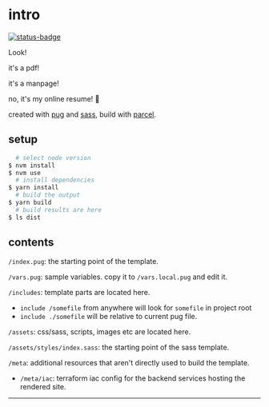 # intro
[![status-badge](https://build.bdeshi.space/api/badges/bdeshi/resume-manpage/status.svg)](https://build.bdeshi.space/bdeshi/resume-manpage)

Look!

it's a pdf!

it's a manpage!

no, it's my online resume! 🦸

created with [pug][pug] and [sass][sass], build with [parcel][parcel].

## setup

```bash
  # select node version
$ nvm install
$ nvm use
  # install dependencies
$ yarn install
  # build the output
$ yarn build
  # build results are here
$ ls dist
```

## contents

`/index.pug`: the starting point of the template.

`/vars.pug`: sample variables. copy it to `/vars.local.pug` and edit it.

`/includes`: template parts are located here.

- `include /somefile` from anywhere will look for `somefile` in project root
- `include ./somefile` will be relative to current pug file.

`/assets`: css/sass, scripts, images etc are located here.

`/assets/styles/index.sass`: the starting point of the sass template.

`/meta`: additional resources that aren't directly used to build the template.

- `/meta/iac`: terraform iac config for the backend services hosting the rendered site.

---

[pug]: https://pugjs.org
[sass]: https://sass-lang.com
[parcel]: https://parceljs.org
